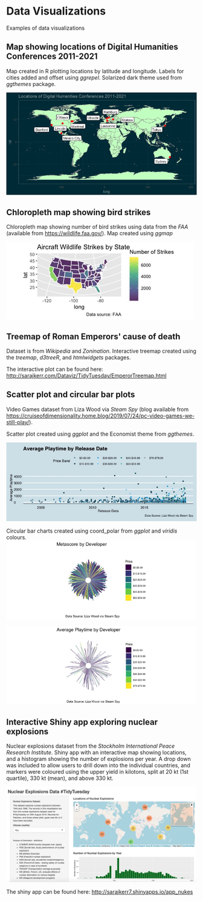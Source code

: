 # Data Visualizations
Examples of data visualizations

## Map showing locations of Digital Humanities Conferences 2011-2021
Map created in R plotting locations by latitude and longitude. Labels for cities added and offset using _ggrepel_. Solarized dark theme used from _ggthemes_ package.

![DH Conference Locations](https://github.com/SaraJKerr/Data_Viz/blob/master/DH%20Conf.jpeg)


## Chloropleth map showing bird strikes
Chloropleth map showing number of bird strikes using data from the _FAA_ (available from https://wildlife.faa.gov/). Map created using _ggmap_

![Wildlife Strikes](https://github.com/SaraJKerr/TidyTuesday/blob/master/Images/Wildlife%20Strikes.jpeg)


## Treemap of Roman Emperors' cause of death
Dataset is from _Wikipedia_ and _Zonination_. Interactive treemap created using the _treemap_, _d3treeR_, and _htmlwidgets_ packages. 

The interactive plot can be found here: http://sarajkerr.com/Dataviz/TidyTuesday/EmperorTreemap.html


## Scatter plot and circular bar plots
Video Games dataset from Liza Wood via _Steam Spy_ (blog available from https://cruiseofdimensionality.home.blog/2019/07/24/pc-video-games-we-still-play/).

Scatter plot created using _ggplot_ and the Economist theme from _ggthemes_.

![Average Playtime](https://github.com/SaraJKerr/TidyTuesday/blob/master/Images/Playtime%20by%20Release.jpeg)

Circular bar charts created using coord_polar from _ggplot_ and _viridis_ colours.
![Metascore](https://github.com/SaraJKerr/TidyTuesday/blob/master/Images/Metascore.jpeg)

![Playtime](https://github.com/SaraJKerr/TidyTuesday/blob/master/Images/Average%20Playtime.jpeg)

## Interactive Shiny app exploring nuclear explosions
Nuclear explosions dataset from the _Stockholm International Peace Research Institute_. Shiny app with an interactive map showing locations, and a histogram showing the number of explosions per year. A drop down was included to allow users to drill down into the individual countries, and markers were coloured using the upper yield in kilotons, split at 20 kt (1st quartile), 330 kt (mean), and above 330 kt.

![Image of Nukes app](https://github.com/SaraJKerr/TidyTuesday/blob/master/Images/Image%20of%20Nukes%20app.jpeg)

The shiny app can be found here: http://sarajkerr7.shinyapps.io/app_nukes
